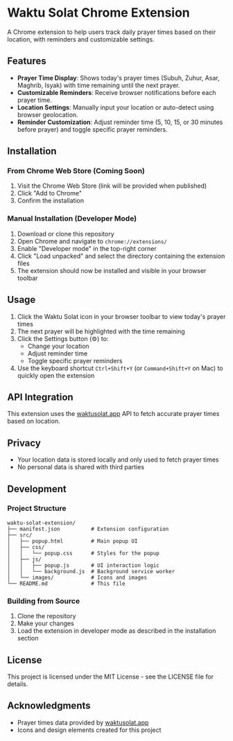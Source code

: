 # Waktu Solat Chrome Extension

A Chrome extension to help users track daily prayer times based on their location, with reminders and customizable settings.

## Features

- **Prayer Time Display**: Shows today's prayer times (Subuh, Zuhur, Asar, Maghrib, Isyak) with time remaining until the next prayer.
- **Customizable Reminders**: Receive browser notifications before each prayer time.
- **Location Settings**: Manually input your location or auto-detect using browser geolocation.
- **Reminder Customization**: Adjust reminder time (5, 10, 15, or 30 minutes before prayer) and toggle specific prayer reminders.

## Installation

### From Chrome Web Store (Coming Soon)

1. Visit the Chrome Web Store (link will be provided when published)
2. Click "Add to Chrome"
3. Confirm the installation

### Manual Installation (Developer Mode)

1. Download or clone this repository
2. Open Chrome and navigate to `chrome://extensions/`
3. Enable "Developer mode" in the top-right corner
4. Click "Load unpacked" and select the directory containing the extension files
5. The extension should now be installed and visible in your browser toolbar

## Usage

1. Click the Waktu Solat icon in your browser toolbar to view today's prayer times
2. The next prayer will be highlighted with the time remaining
3. Click the Settings button (⚙️) to:
   - Change your location
   - Adjust reminder time
   - Toggle specific prayer reminders
4. Use the keyboard shortcut `Ctrl+Shift+Y` (or `Command+Shift+Y` on Mac) to quickly open the extension

## API Integration

This extension uses the [waktusolat.app](https://api.waktusolat.app/docs) API to fetch accurate prayer times based on location.

## Privacy

- Your location data is stored locally and only used to fetch prayer times
- No personal data is shared with third parties

## Development

### Project Structure

```
waktu-solat-extension/
├── manifest.json          # Extension configuration
├── src/
│   ├── popup.html         # Main popup UI
│   ├── css/
│   │   └── popup.css      # Styles for the popup
│   ├── js/
│   │   ├── popup.js       # UI interaction logic
│   │   └── background.js  # Background service worker
│   └── images/            # Icons and images
└── README.md              # This file
```

### Building from Source

1. Clone the repository
2. Make your changes
3. Load the extension in developer mode as described in the installation section

## License

This project is licensed under the MIT License - see the LICENSE file for details.

## Acknowledgments

- Prayer times data provided by [waktusolat.app](https://api.waktusolat.app/docs)
- Icons and design elements created for this project 